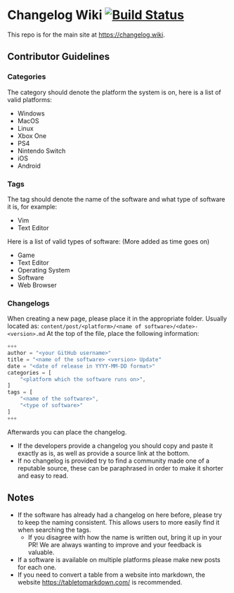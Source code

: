# Changelog Wiki [![Build Status](https://travis-ci.org/changelog-wiki/changelog-wiki.github.io.svg?branch=develop)](https://travis-ci.org/changelog-wiki/changelog-wiki.github.io)
This repo is for the main site at https://changelog.wiki.

## Contributor Guidelines
### Categories
The category should denote the platform the system is on, here is a list of valid platforms:
* Windows
* MacOS
* Linux
* Xbox One
* PS4
* Nintendo Switch
* iOS
* Android

### Tags
The tag should denote the name of the software and what type of software it is, for example:

* Vim
* Text Editor

Here is a list of valid types of software: (More added as time goes on)
* Game
* Text Editor
* Operating System
* Software
* Web Browser

### Changelogs

When creating a new page, please place it in the appropriate folder. Usually located as: `content/post/<platform>/<name of software>/<date>-<version>.md`
At the top of the file, place the following information:
```js
+++
author = "<your GitHub username>"
title = "<name of the software> <version> Update"
date = "<date of release in YYYY-MM-DD format>"
categories = [
    "<platform which the software runs on>",
]
tags = [
    "<name of the software>",
    "<type of software>"
]
+++
```

Afterwards you can place the changelog. 
* If the developers provide a changelog you should copy and paste it exactly as is, as well as provide a source link at the bottom.
* If no changelog is provided try to find a community made one of a reputable source, these can be paraphrased in order to make it shorter and easy to read.

## Notes
* If the software has already had a changelog on here before, please try to keep the naming consistent. This allows users to more easily find it when searching the tags.
    * If you disagree with how the name is written out, bring it up in your PR! We are always wanting to improve and your feedback is valuable.
* If a software is available on multiple platforms please make new posts for each one.
* If you need to convert a table from a website into markdown, the website https://tabletomarkdown.com/ is recommended.